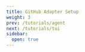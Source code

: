 ```yaml
---
title: GitHub Adapter Setup
weight: 3
prev: /tutorials/agent
next: /tutorials/tui
sidebar:
  open: true
---
```

